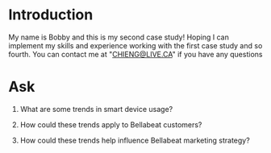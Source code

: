 # Introduction
My name is Bobby and this is my second case study! Hoping I can implement my skills and experience working with the first case study and so fourth. You can contact me at "CHIENG@LIVE.CA" if you have any questions


# Ask

1. What are some trends in smart device usage?

2. How could these trends apply to Bellabeat customers?

3. How could these trends help influence Bellabeat marketing strategy?



